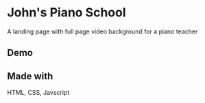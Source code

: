 # John's Piano School

A landing page with full page video background for a piano teacher

## Demo


## Made with
HTML, CSS, Javscript
